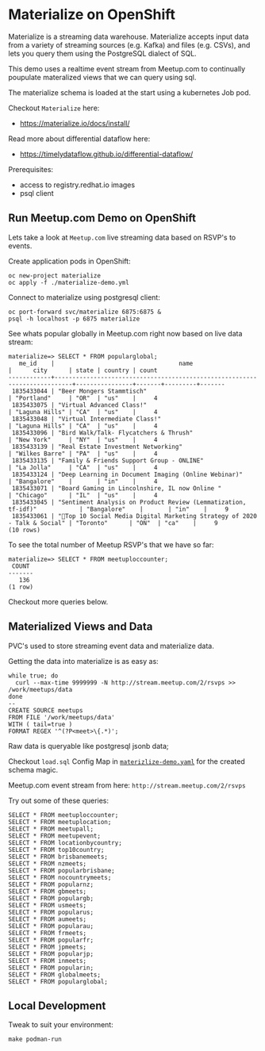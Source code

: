 # Materialize on OpenShift

Materialize is a streaming data warehouse. Materialize accepts input data from a variety of streaming sources (e.g. Kafka) and files (e.g. CSVs), and lets you query them using the PostgreSQL dialect of SQL.

This demo uses a realtime event stream from Meetup.com to continually poupulate materalized views that we can query using sql.

The materialize schema is loaded at the start using a kubernetes Job pod.

Checkout `Materialize` here:
- https://materialize.io/docs/install/

Read more about differential dataflow here:
- https://timelydataflow.github.io/differential-dataflow/

Prerequisites:
- access to registry.redhat.io images
- psql client

## Run Meetup.com Demo on OpenShift

Lets take a look at `Meetup.com` live streaming data based on RSVP's to events.

Create application pods in OpenShift:
```
oc new-project materialize
oc apply -f ./materialize-demo.yml
```

Connect to materialize using postgresql client:
```
oc port-forward svc/materialize 6875:6875 &
psql -h localhost -p 6875 materialize
```

See whats popular globally in Meetup.com right now based on live data stream:
```
materialize=> SELECT * FROM popularglobal;
   me_id    |                                   name                                    |      city      | state | country | count 
------------+---------------------------------------------------------------------------+----------------+-------+---------+-------
 1835433044 | "Beer Mongers Stammtisch"                                                 | "Portland"     | "OR"  | "us"    |     4
 1835433075 | "Virtual Advanced Class!"                                                 | "Laguna Hills" | "CA"  | "us"    |     4
 1835433048 | "Virtual Intermediate Class!"                                             | "Laguna Hills" | "CA"  | "us"    |     4
 1835433096 | "Bird Walk/Talk- Flycatchers & Thrush"                                    | "New York"     | "NY"  | "us"    |     4
 1835433139 | "Real Estate Investment Networking"                                       | "Wilkes Barre" | "PA"  | "us"    |     4
 1835433135 | "Family & Friends Support Group - ONLINE"                                 | "La Jolla"     | "CA"  | "us"    |     4
 1835433124 | "Deep Learning in Document Imaging (Online Webinar)"                      | "Bangalore"    |       | "in"    |     4
 1835433071 | "Board Gaming in Lincolnshire, IL now Online "                            | "Chicago"      | "IL"  | "us"    |     4
 1835433045 | "Sentiment Analysis on Product Review (Lemmatization, tf-idf)"            | "Bangalore"    |       | "in"    |     9
 1835433061 | "🤯Top 10 Social Media Digital Marketing Strategy of 2020 - Talk & Social" | "Toronto"      | "ON"  | "ca"    |     9
(10 rows)
```

To see the total number of Meetup RSVP's that we have so far:
```
materialize=> SELECT * FROM meetuploccounter;
 COUNT 
-------
   136
(1 row)
```

Checkout more queries below.

## Materialized Views and Data

PVC's used to store streaming event data and materialize data. 

Getting the data into materialize is as easy as:
```
while true; do
  curl --max-time 9999999 -N http://stream.meetup.com/2/rsvps >> /work/meetups/data
done
--
CREATE SOURCE meetups
FROM FILE '/work/meetups/data'
WITH ( tail=true )
FORMAT REGEX '^(?P<meet>\{.*)';
```

Raw data is queryable like postgresql jsonb data;

Checkout `load.sql` Config Map in [`materizlize-demo.yaml`](./materialize-demo.yml) for the created schema magic.

Meetup.com event stream from here: `http://stream.meetup.com/2/rsvps`

Try out some of these queries:
```
SELECT * FROM meetuploccounter;
SELECT * FROM meetuplocation;
SELECT * FROM meetupall;
SELECT * FROM meetupevent;
SELECT * FROM locationbycountry;
SELECT * FROM top10country;
SELECT * FROM brisbanemeets;
SELECT * FROM nzmeets;
SELECT * FROM popularbrisbane;
SELECT * FROM nocountrymeets;
SELECT * FROM popularnz;
SELECT * FROM gbmeets;
SELECT * FROM populargb;
SELECT * FROM usmeets;
SELECT * FROM popularus;
SELECT * FROM aumeets;
SELECT * FROM popularau;
SELECT * FROM frmeets;
SELECT * FROM popularfr;
SELECT * FROM jpmeets;
SELECT * FROM popularjp;
SELECT * FROM inmeets;
SELECT * FROM popularin;
SELECT * FROM globalmeets;
SELECT * FROM popularglobal;
```

## Local Development

Tweak to suit your environment:
```
make podman-run
```
